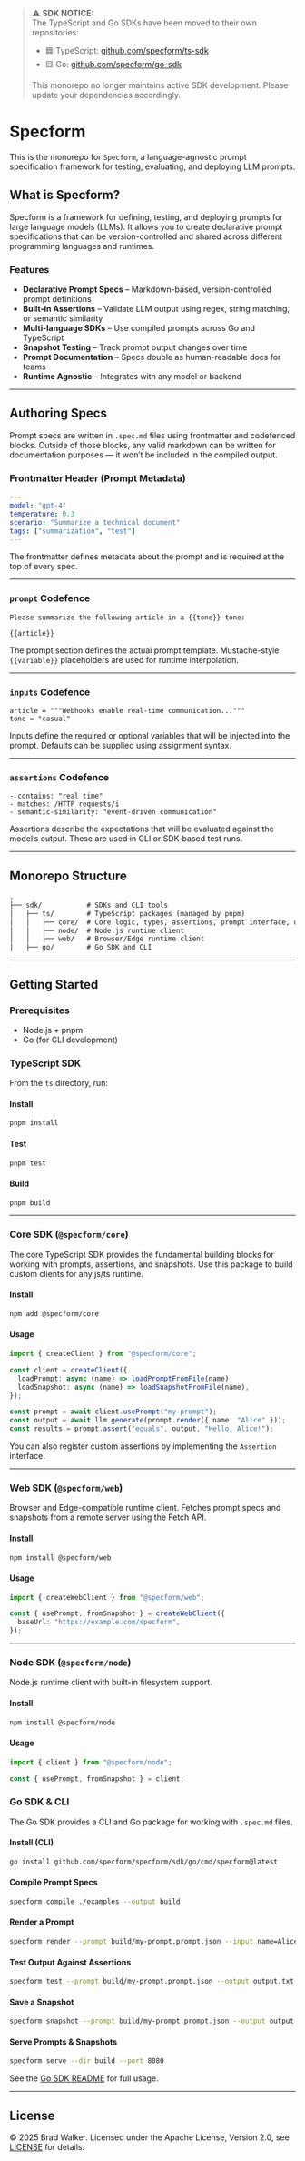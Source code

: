 > ⚠️ **SDK NOTICE:**  
> The TypeScript and Go SDKs have been moved to their own repositories:
>
> - 🟦 TypeScript: [github.com/specform/ts-sdk](https://github.com/specform/ts-sdk)
> - 🟨 Go: [github.com/specform/go-sdk](https://github.com/specform/go-sdk)
>
> This monorepo no longer maintains active SDK development. Please update your dependencies accordingly.

# Specform

This is the monorepo for `Specform`, a language-agnostic prompt specification framework for testing, evaluating, and deploying LLM prompts.

## What is Specform?

Specform is a framework for defining, testing, and deploying prompts for large language models (LLMs). It allows you to create declarative prompt specifications that can be version-controlled and shared across different programming languages and runtimes.

### Features

- **Declarative Prompt Specs** – Markdown-based, version-controlled prompt definitions
- **Built-in Assertions** – Validate LLM output using regex, string matching, or semantic similarity
- **Multi-language SDKs** – Use compiled prompts across Go and TypeScript
- **Snapshot Testing** – Track prompt output changes over time
- **Prompt Documentation** – Specs double as human-readable docs for teams
- **Runtime Agnostic** – Integrates with any model or backend

---

## Authoring Specs

Prompt specs are written in `.spec.md` files using frontmatter and codefenced blocks. Outside of those blocks, any valid markdown can be written for documentation purposes — it won’t be included in the compiled output.

### Frontmatter Header (Prompt Metadata)

```yaml
---
model: "gpt-4"
temperature: 0.3
scenario: "Summarize a technical document"
tags: ["summarization", "test"]
---
```

The frontmatter defines metadata about the prompt and is required at the top of every spec.

---

### `prompt` Codefence

```prompt
Please summarize the following article in a {{tone}} tone:

{{article}}
```

The prompt section defines the actual prompt template. Mustache-style `{{variable}}` placeholders are used for runtime interpolation.

---

### `inputs` Codefence

```inputs
article = """Webhooks enable real-time communication..."""
tone = "casual"
```

Inputs define the required or optional variables that will be injected into the prompt. Defaults can be supplied using assignment syntax.

---

### `assertions` Codefence

```assertions
- contains: "real time"
- matches: /HTTP requests/i
- semantic-similarity: "event-driven communication"
```

Assertions describe the expectations that will be evaluated against the model’s output. These are used in CLI or SDK-based test runs.

---

## Monorepo Structure

```txt
.
├── sdk/           # SDKs and CLI tools
│   ├── ts/        # TypeScript packages (managed by pnpm)
│   │   ├── core/  # Core logic, types, assertions, prompt interface, use for building custom clients
│   │   ├── node/  # Node.js runtime client
│   │   ├── web/   # Browser/Edge runtime client
│   ├── go/        # Go SDK and CLI
```

---

## Getting Started

### Prerequisites

- Node.js + pnpm
- Go (for CLI development)

### TypeScript SDK

From the `ts` directory, run:

#### Install

```bash
pnpm install
```

#### Test

```bash
pnpm test
```

#### Build

```bash
pnpm build
```

---

### Core SDK (`@specform/core`)

The core TypeScript SDK provides the fundamental building blocks for working with prompts, assertions, and snapshots. Use this package to build custom clients for any js/ts runtime.

#### Install

```bash
npm add @specform/core
```

#### Usage

```ts
import { createClient } from "@specform/core";

const client = createClient({
  loadPrompt: async (name) => loadPromptFromFile(name),
  loadSnapshot: async (name) => loadSnapshotFromFile(name),
});

const prompt = await client.usePrompt("my-prompt");
const output = await llm.generate(prompt.render({ name: "Alice" }));
const results = prompt.assert("equals", output, "Hello, Alice!");
```

You can also register custom assertions by implementing the `Assertion` interface.

---

### Web SDK (`@specform/web`)

Browser and Edge-compatible runtime client. Fetches prompt specs and snapshots from a remote server using the Fetch API.

#### Install

```bash
npm install @specform/web
```

#### Usage

```ts
import { createWebClient } from "@specform/web";

const { usePrompt, fromSnapshot } = createWebClient({
  baseUrl: "https://example.com/specform",
});
```

---

### Node SDK (`@specform/node`)

Node.js runtime client with built-in filesystem support.

#### Install

```bash
npm install @specform/node
```

#### Usage

```ts
import { client } from "@specform/node";

const { usePrompt, fromSnapshot } = client;
```

### Go SDK & CLI

The Go SDK provides a CLI and Go package for working with `.spec.md` files.

#### Install (CLI)

```bash
go install github.com/specform/specform/sdk/go/cmd/specform@latest
```

#### Compile Prompt Specs

```bash
specform compile ./examples --output build
```

#### Render a Prompt

```bash
specform render --prompt build/my-prompt.prompt.json --input name=Alice
```

#### Test Output Against Assertions

```bash
specform test --prompt build/my-prompt.prompt.json --output output.txt
```

#### Save a Snapshot

```bash
specform snapshot --prompt build/my-prompt.prompt.json --output output.txt --out snapshots/
```

#### Serve Prompts & Snapshots

```bash
specform serve --dir build --port 8080
```

See the [Go SDK README](./sdk/go/README.md) for full usage.

---

## License

© 2025 Brad Walker. Licensed under the Apache License, Version 2.0, see [LICENSE](./LICENSE) for details.

